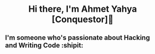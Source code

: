<h1 align="center">Hi there, I'm Ahmet Yahya [Conquestor]👋</h1>

<h2 align="left">I'm someone who's passionate about Hacking and Writing Code :shipit:</h2>


